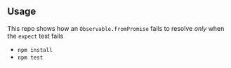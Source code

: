 ## Usage

This repo shows how an `Observable.fromPromise` fails to resolve _only_ when
the `expect` test fails

- `npm install`
- `npm test`

